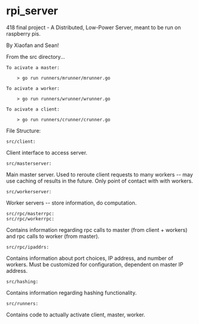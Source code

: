 rpi_server
==========

418 final project - A Distributed, Low-Power Server, meant to be run on raspberry pis.

By Xiaofan and Sean!

From the src directory...

    To acivate a master:
    
        > go run runners/mrunner/mrunner.go
        
    To acivate a worker:
    
        > go run runners/wrunner/wrunner.go
        
    To acivate a client:
    
        > go run runners/crunner/crunner.go
        
File Structure:

    src/client:

Client interface to access server.

    src/masterserver:
    
Main master server. Used to reroute client requests to many 
    workers -- may use caching of results in the future. Only point of contact with 
    with workers.

    src/workerserver:
Worker servers -- store information, do computation.

    src/rpc/masterrpc:
    src/rpc/workerrpc:
Contains information regarding rpc calls to master (from client + workers) and 
    rpc calls to worker (from master).

    src/rpc/ipaddrs:

Contains information about port choices, IP address, and number of workers.
    Must be customized for configuration, dependent on master IP address.

    src/hashing:
Contains information regarding hashing functionality.

    src/runners:
Contains code to actually activate client, master, worker.

